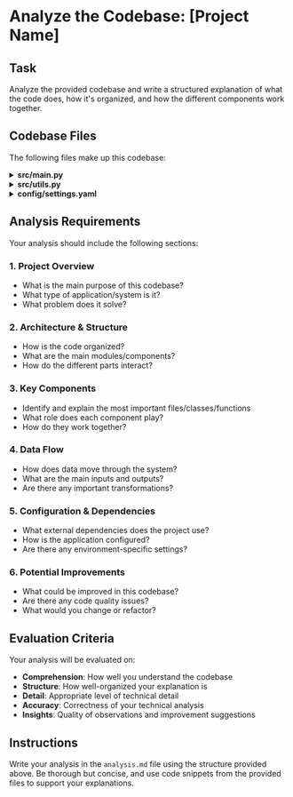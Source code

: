 # Analyze the Codebase: [Project Name]

## Task

Analyze the provided codebase and write a structured explanation of what the code does, how it's organized, and how the different components work together.

## Codebase Files

The following files make up this codebase:

<details>
<summary><strong>src/main.py</strong></summary>

```python
# Example main file - replace with actual codebase files
def main():
    print("Hello, World!")

if __name__ == "__main__":
    main()
```

</details>

<details>
<summary><strong>src/utils.py</strong></summary>

```python
# Example utility file - replace with actual codebase files
def helper_function():
    return "Helper result"
```

</details>

<details>
<summary><strong>config/settings.yaml</strong></summary>

```yaml
# Example config file - replace with actual codebase files
app:
  name: "Example App"
  version: "1.0.0"
```

</details>

## Analysis Requirements

Your analysis should include the following sections:

### 1. **Project Overview**
- What is the main purpose of this codebase?
- What type of application/system is it?
- What problem does it solve?

### 2. **Architecture & Structure**
- How is the code organized?
- What are the main modules/components?
- How do the different parts interact?

### 3. **Key Components**
- Identify and explain the most important files/classes/functions
- What role does each component play?
- How do they work together?

### 4. **Data Flow**
- How does data move through the system?
- What are the main inputs and outputs?
- Are there any important transformations?

### 5. **Configuration & Dependencies**
- What external dependencies does the project use?
- How is the application configured?
- Are there any environment-specific settings?

### 6. **Potential Improvements**
- What could be improved in this codebase?
- Are there any code quality issues?
- What would you change or refactor?

## Evaluation Criteria

Your analysis will be evaluated on:
- **Comprehension**: How well you understand the codebase
- **Structure**: How well-organized your explanation is
- **Detail**: Appropriate level of technical detail
- **Accuracy**: Correctness of your technical analysis
- **Insights**: Quality of observations and improvement suggestions

## Instructions

Write your analysis in the `analysis.md` file using the structure provided above. Be thorough but concise, and use code snippets from the provided files to support your explanations.